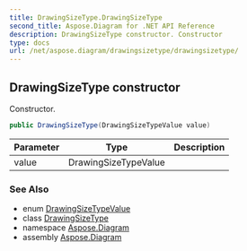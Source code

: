 ```yaml
---
title: DrawingSizeType.DrawingSizeType
second_title: Aspose.Diagram for .NET API Reference
description: DrawingSizeType constructor. Constructor
type: docs
url: /net/aspose.diagram/drawingsizetype/drawingsizetype/
---
```

## DrawingSizeType constructor

Constructor.

```csharp
public DrawingSizeType(DrawingSizeTypeValue value)
```

| Parameter | Type | Description |
| --- | --- | --- |
| value | DrawingSizeTypeValue |  |

### See Also

* enum [DrawingSizeTypeValue](../../drawingsizetypevalue/)
* class [DrawingSizeType](../)
* namespace [Aspose.Diagram](../../drawingsizetype/)
* assembly [Aspose.Diagram](../../../)


